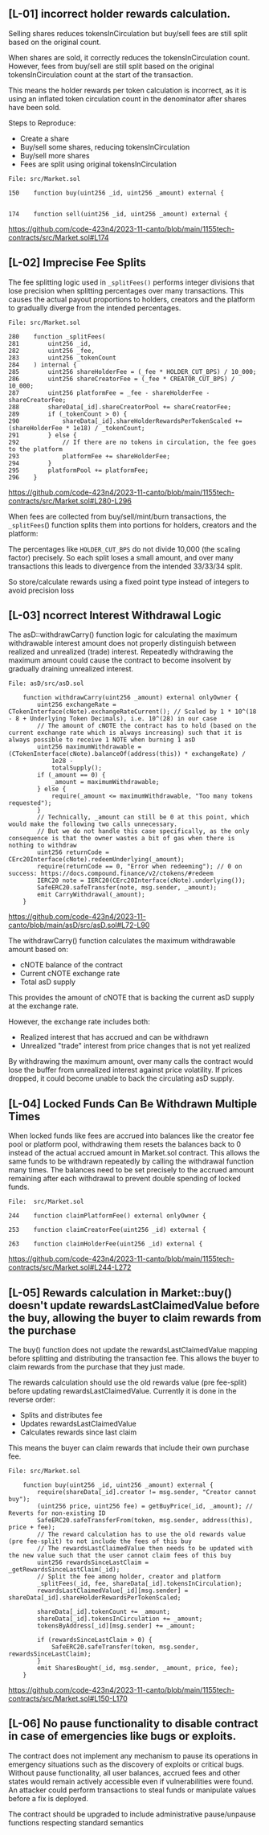 ## [L-01] incorrect holder rewards calculation.

Selling shares reduces tokensInCirculation but buy/sell fees are still split based on the original count.

When shares are sold, it correctly reduces the tokensInCirculation count. However, fees from buy/sell are still split based on the original tokensInCirculation count at the start of the transaction.

This means the holder rewards per token calculation is incorrect, as it is using an inflated token circulation count in the denominator after shares have been sold.

Steps to Reproduce:

- Create a share
- Buy/sell some shares, reducing tokensInCirculation
- Buy/sell more shares
- Fees are split using original tokensInCirculation

```solidity
File: src/Market.sol

150    function buy(uint256 _id, uint256 _amount) external {


174    function sell(uint256 _id, uint256 _amount) external {
```

https://github.com/code-423n4/2023-11-canto/blob/main/1155tech-contracts/src/Market.sol#L174

## [L-02] Imprecise Fee Splits

The fee splitting logic used in `_splitFees()` performs integer divisions that lose precision when splitting percentages over many transactions. This causes the actual payout proportions to holders, creators and the platform to gradually diverge from the intended percentages.

```solidity
File: src/Market.sol

280    function _splitFees(
281        uint256 _id,
282        uint256 _fee,
283        uint256 _tokenCount
284    ) internal {
285        uint256 shareHolderFee = (_fee * HOLDER_CUT_BPS) / 10_000;
286        uint256 shareCreatorFee = (_fee * CREATOR_CUT_BPS) / 10_000;
287        uint256 platformFee = _fee - shareHolderFee - shareCreatorFee;
288        shareData[_id].shareCreatorPool += shareCreatorFee;
289        if (_tokenCount > 0) {
290            shareData[_id].shareHolderRewardsPerTokenScaled += (shareHolderFee * 1e18) / _tokenCount;
291        } else {
292            // If there are no tokens in circulation, the fee goes to the platform
293            platformFee += shareHolderFee;
294        }
295        platformPool += platformFee;
296    }
```

https://github.com/code-423n4/2023-11-canto/blob/main/1155tech-contracts/src/Market.sol#L280-L296

When fees are collected from buy/sell/mint/burn transactions, the `_splitFees`() function splits them into portions for holders, creators and the platform:

The percentages like `HOLDER_CUT_BPS` do not divide 10,000 (the scaling factor) precisely. So each split loses a small amount, and over many transactions this leads to divergence from the intended 33/33/34 split.

So store/calculate rewards using a fixed point type instead of integers to avoid precision loss

## [L-03] ncorrect Interest Withdrawal Logic

The asD::withdrawCarry() function logic for calculating the maximum withdrawable interest amount does not properly distinguish between realized and unrealized (trade) interest. Repeatedly withdrawing the maximum amount could cause the contract to become insolvent by gradually draining unrealized interest.

```solidity
File: asD/src/asD.sol

    function withdrawCarry(uint256 _amount) external onlyOwner {
        uint256 exchangeRate = CTokenInterface(cNote).exchangeRateCurrent(); // Scaled by 1 * 10^(18 - 8 + Underlying Token Decimals), i.e. 10^(28) in our case
        // The amount of cNOTE the contract has to hold (based on the current exchange rate which is always increasing) such that it is always possible to receive 1 NOTE when burning 1 asD
        uint256 maximumWithdrawable = (CTokenInterface(cNote).balanceOf(address(this)) * exchangeRate) /
            1e28 -
            totalSupply();
        if (_amount == 0) {
            _amount = maximumWithdrawable;
        } else {
            require(_amount <= maximumWithdrawable, "Too many tokens requested");
        }
        // Technically, _amount can still be 0 at this point, which would make the following two calls unnecessary.
        // But we do not handle this case specifically, as the only consequence is that the owner wastes a bit of gas when there is nothing to withdraw
        uint256 returnCode = CErc20Interface(cNote).redeemUnderlying(_amount);
        require(returnCode == 0, "Error when redeeming"); // 0 on success: https://docs.compound.finance/v2/ctokens/#redeem
        IERC20 note = IERC20(CErc20Interface(cNote).underlying());
        SafeERC20.safeTransfer(note, msg.sender, _amount);
        emit CarryWithdrawal(_amount);
    }
```

https://github.com/code-423n4/2023-11-canto/blob/main/asD/src/asD.sol#L72-L90

The withdrawCarry() function calculates the maximum withdrawable amount based on:

- cNOTE balance of the contract
- Current cNOTE exchange rate
- Total asD supply

This provides the amount of cNOTE that is backing the current asD supply at the exchange rate.

However, the exchange rate includes both:

- Realized interest that has accrued and can be withdrawn
- Unrealized "trade" interest from price changes that is not yet realized

By withdrawing the maximum amount, over many calls the contract would lose the buffer from unrealized interest against price volatility. If prices dropped, it could become unable to back the circulating asD supply.

## [L-04] Locked Funds Can Be Withdrawn Multiple Times

When locked funds like fees are accrued into balances like the creator fee pool or platform pool, withdrawing them resets the balances back to 0 instead of the actual accrued amount in Market.sol contract. This allows the same funds to be withdrawn repeatedly by calling the withdrawal function many times. The balances need to be set precisely to the accrued amount remaining after each withdrawal to prevent double spending of locked funds.

```solidity
File:  src/Market.sol

244    function claimPlatformFee() external onlyOwner {

253    function claimCreatorFee(uint256 _id) external {

263    function claimHolderFee(uint256 _id) external {
```

https://github.com/code-423n4/2023-11-canto/blob/main/1155tech-contracts/src/Market.sol#L244-L272

## [L-05] Rewards calculation in Market::buy() doesn't update rewardsLastClaimedValue before the buy, allowing the buyer to claim rewards from the purchase

The buy() function does not update the rewardsLastClaimedValue mapping before splitting and distributing the transaction fee. This allows the buyer to claim rewards from the purchase that they just made.

The rewards calculation should use the old rewards value (pre fee-split) before updating rewardsLastClaimedValue. Currently it is done in the reverse order:

- Splits and distributes fee
- Updates rewardsLastClaimedValue
- Calculates rewards since last claim

This means the buyer can claim rewards that include their own purchase fee.

```solidity
File: src/Market.sol

    function buy(uint256 _id, uint256 _amount) external {
        require(shareData[_id].creator != msg.sender, "Creator cannot buy");
        (uint256 price, uint256 fee) = getBuyPrice(_id, _amount); // Reverts for non-existing ID
        SafeERC20.safeTransferFrom(token, msg.sender, address(this), price + fee);
        // The reward calculation has to use the old rewards value (pre fee-split) to not include the fees of this buy
        // The rewardsLastClaimedValue then needs to be updated with the new value such that the user cannot claim fees of this buy
        uint256 rewardsSinceLastClaim = _getRewardsSinceLastClaim(_id);
        // Split the fee among holder, creator and platform
        _splitFees(_id, fee, shareData[_id].tokensInCirculation);
        rewardsLastClaimedValue[_id][msg.sender] = shareData[_id].shareHolderRewardsPerTokenScaled;

        shareData[_id].tokenCount += _amount;
        shareData[_id].tokensInCirculation += _amount;
        tokensByAddress[_id][msg.sender] += _amount;

        if (rewardsSinceLastClaim > 0) {
            SafeERC20.safeTransfer(token, msg.sender, rewardsSinceLastClaim);
        }
        emit SharesBought(_id, msg.sender, _amount, price, fee);
    }

```

https://github.com/code-423n4/2023-11-canto/blob/main/1155tech-contracts/src/Market.sol#L150-L170

## [L-06] No pause functionality to disable contract in case of emergencies like bugs or exploits.

The contract does not implement any mechanism to pause its operations in emergency situations such as the discovery of exploits or critical bugs. Without pause functionality, all user balances, accrued fees and other states would remain actively accessible even if vulnerabilities were found. An attacker could perform transactions to steal funds or manipulate values before a fix is deployed.

The contract should be upgraded to include administrative pause/unpause functions respecting standard semantics
